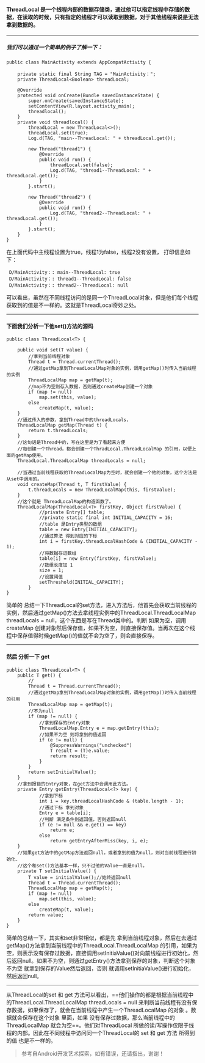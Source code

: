 #### ThreadLocal 是一个线程内部的数据存储类，通过他可以指定线程中存储的数据，在读取的时候，只有指定的线程才可以读取到数据，对于其他线程来说是无法拿到数据的。

---

##### 我们可以通过一个简单的例子了解一下：

```
public class MainActivity extends AppCompatActivity {

    private static final String TAG = "MainActivity：";
    private ThreadLocal<Boolean> threadLocal;

    @Override
    protected void onCreate(Bundle savedInstanceState) {
        super.onCreate(savedInstanceState);
        setContentView(R.layout.activity_main);
        threadlocal();
    }
    private void threadlocal() {
        threadLocal = new ThreadLocal<>();
        threadLocal.set(true);
        Log.d(TAG, "main--ThreadLocal: " + threadLocal.get());

        new Thread("thread1") {
            @Override
            public void run() {
                threadLocal.set(false);
                Log.d(TAG, "thread1--ThreadLocal: " + threadLocal.get());
            }
        }.start();

        new Thread("thread2") {
            @Override
            public void run() {
                Log.d(TAG, "thread2--ThreadLocal: " + threadLocal.get());
            }
        }.start();
    }
}

```
在上面代码中主线程设置为true，线程1为false，线程2没有设置，
打印信息如下：

```
 D/MainActivity：: main--ThreadLocal: true
 D/MainActivity：: thread1--ThreadLocal: false
 D/MainActivity：: thread2--ThreadLocal: null
```
可以看出，虽然在不同线程访问的是同一个ThreadLocal对象，但是他们每个线程获取到的值是不一样的。这就是ThreadLocal奇妙之处。

---
#### 下面我们分析一下他set()方法的源码

```
public class ThreadLocal<T> {

    public void set(T value) {
        //拿到当前线程对象
        Thread t = Thread.currentThread();
        //通过getMap拿到ThreadLocalMap对象的实例，调用getMap()时传入当前线程的实例
        ThreadLocalMap map = getMap(t);
        //map不为空则存入数据，否则通过createMap创建一个对象
        if (map != null)
            map.set(this, value);
        else
            createMap(t, value);
    }
    //通过传入的参数，拿到Thread中的threadLocals，
    ThreadLocalMap getMap(Thread t) {
        return t.threadLocals;
    }
    //这句话是Thread中的，写在这里是为了看起来方便
    //每创建一个Thread，都会创建一个ThradLocal.ThreadLocalMap 的引用，以便上面的getMap使用。
    ThreadLocal.ThreadLocalMap threadLocals = null;
    
    //当通过当前线程获取的ThreadLocalMap为空时，就会创建一个他的对象，这个方法是从set中调用的。
    void createMap(Thread t, T firstValue) {
        t.threadLocals = new ThreadLocalMap(this, firstValue);
    }
    //这个就是 ThreadLocalMap的构造函数了。
    ThreadLocalMap(ThreadLocal<?> firstKey, Object firstValue) {
            //private Entry[] table;
            //private static final int INITIAL_CAPACITY = 16;
            //table 是Entry类型的数组
            table = new Entry[INITIAL_CAPACITY];
            //通过算法 得到对应的下标
            int i = firstKey.threadLocalHashCode & (INITIAL_CAPACITY - 1);
            //将数据存进数组
            table[i] = new Entry(firstKey, firstValue);
            //数组长度加 1
            size = 1;
            //设置阈值
            setThreshold(INITIAL_CAPACITY);
        }
}
```
简单的 总结一下ThreadLocal的set方法，进入方法后，他首先会获取当前线程的实例，然后通过getMap()方法去拿线程实例中的ThreadLocal.ThreadLocalMap threadLocals = null，这个东西是写在Thread类中的。判断 如果为空，调用createMap 创建对象然后保存值，如果不为空，则直接保存值。当再次在这个线程中保存值得时候getMap()的值就不会为空了，则会直接保存。

---
#### 然后 分析一下 get 

```
public class ThreadLocal<T> {
    public T get() {
        //
        Thread t = Thread.currentThread();
        //通过getMap拿到ThreadLocalMap对象的实例，调用getMap()时传入当前线程的引用
        ThreadLocalMap map = getMap(t);
        //不为null
        if (map != null) {
            //拿到保存的Entry对象
            ThreadLocalMap.Entry e = map.getEntry(this);
            //如果不为空 则将拿到的值返回
            if (e != null) {
                @SuppressWarnings("unchecked")
                T result = (T)e.value;
                return result;
            }
        }
        return setInitialValue();
    }
    //拿到报错的Entry对象，在get方法中会调用此方法。
    private Entry getEntry(ThreadLocal<?> key) {
            //拿到下标
            int i = key.threadLocalHashCode & (table.length - 1);
            //通过下标 拿到对象
            Entry e = table[i];
            //判断 满足条件则返回值，否则返回null
            if (e != null && e.get() == key)
                return e;
            else
                return getEntryAfterMiss(key, i, e);
    }
    //如果get方法中的getMap方法返回null，或者拿到的值为null，则对当前线程进行初始化.
    //这个和set()方法基本一样，只不过他的Value一直是null。
    private T setInitialValue() {
        T value = initialValue();//始终返回null
        Thread t = Thread.currentThread();
        ThreadLocalMap map = getMap(t);
        if (map != null)
            map.set(this, value);
        else
            createMap(t, value);
        return value;
    }
}
```
简单的总结一下，其实和set非常相似，都是先 拿到当前线程对象，然后在去通过getMap()方法拿到当前线程中的ThreadLocal.ThreadLocalMap 的引用，如果为空，则表示没有保存过数据，直接调用setInitiaValue()对向前线程进行初始化，然后返回null。如果不为空，则通过getEntry()方法拿到保存的对象，判断这个对象不为空 就拿到保存的Value然后返回，否则 就调用setInitiaValue()进行初始化，然后返回null。

---
从ThreadLocal的set 和 get 方法可以看出，==他们操作的都是根据当前线程中的ThreadLocal.ThreadLocalMap threadLocals = null 来判断当前线程有没有保存数据，如果保存了，就会在当前线程中产生一个ThreadLocalMap 的对象 。数据就会保存在这个对象 里面，如果 没有保存过数据，那么当前线程中的ThreadLocalMap 就会为空==。他们对ThreadLocal 所做的读/写操作仅限于线程的内部。因此在不同线程中访问同一个ThreadLocal的 set 和 get 方法 所得到的值 也是不一样的。


> 参考自Android开发艺术探索，如有错误，还请指出，谢谢！